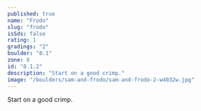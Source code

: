 ```yaml
---
published: true
name: "Frodo"
slug: "frodo"
isSds: false
rating: 1
gradings: "2"
boulder: "8.1"
zone: 8
id: "8.1.2"
description: "Start on a good crimp."
image: "/boulders/sam-and-frodo/sam-and-frodo-2-w4032w.jpg"
---
```


Start on a good crimp.

